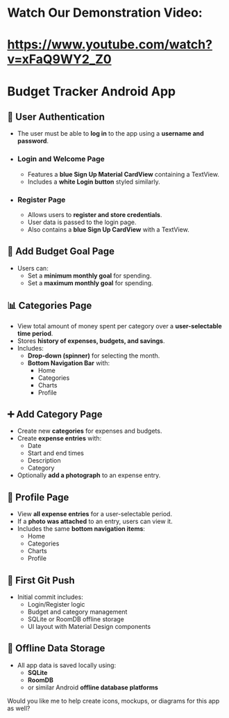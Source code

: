 # Watch Our Demonstration Video:
# https://www.youtube.com/watch?v=xFaQ9WY2_Z0

# Budget Tracker Android App

## 🔐 User Authentication

- The user must be able to **log in** to the app using a **username and password**.
- ### Login and Welcome Page
  - Features a **blue Sign Up Material CardView** containing a TextView.
  - Includes a **white Login button** styled similarly.
- ### Register Page
  - Allows users to **register and store credentials**.
  - User data is passed to the login page.
  - Also contains a **blue Sign Up CardView** with a TextView.

## 🎯 Add Budget Goal Page

- Users can:
  - Set a **minimum monthly goal** for spending.
  - Set a **maximum monthly goal** for spending.

## 📊 Categories Page

- View total amount of money spent per category over a **user-selectable time period**.
- Stores **history of expenses, budgets, and savings**.
- Includes:
  - **Drop-down (spinner)** for selecting the month.
  - **Bottom Navigation Bar** with:
    - Home
    - Categories
    - Charts
    - Profile

## ➕ Add Category Page

- Create new **categories** for expenses and budgets.
- Create **expense entries** with:
  - Date
  - Start and end times
  - Description
  - Category
- Optionally **add a photograph** to an expense entry.

## 👤 Profile Page

- View **all expense entries** for a user-selectable period.
- If a **photo was attached** to an entry, users can view it.
- Includes the same **bottom navigation items**:
  - Home
  - Categories
  - Charts
  - Profile

## 🚀 First Git Push

- Initial commit includes:
  - Login/Register logic
  - Budget and category management
  - SQLite or RoomDB offline storage
  - UI layout with Material Design components

## 💾 Offline Data Storage

- All app data is saved locally using:
  - **SQLite**
  - **RoomDB**
  - or similar Android **offline database platforms**


Would you like me to help create icons, mockups, or diagrams for this app as well?

